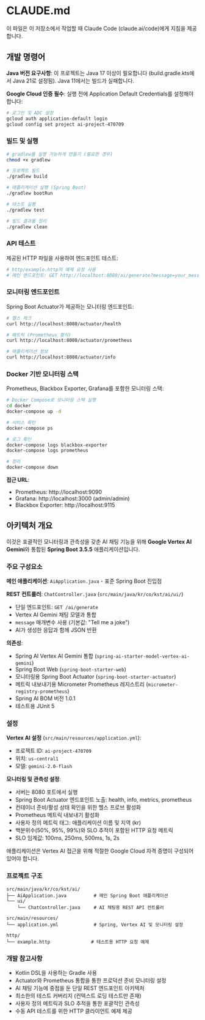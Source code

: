 # CLAUDE.md

이 파일은 이 저장소에서 작업할 때 Claude Code (claude.ai/code)에게 지침을 제공합니다.

## 개발 명령어

**Java 버전 요구사항**: 이 프로젝트는 Java 17 이상이 필요합니다 (build.gradle.kts에서 Java 21로 설정됨). Java 11에서는 빌드가 실패합니다.

**Google Cloud 인증 필수**: 실행 전에 Application Default Credentials를 설정해야 합니다:
```bash
# 로그인 및 ADC 설정
gcloud auth application-default login
gcloud config set project ai-project-470709
```

### 빌드 및 실행
```bash
# gradlew를 실행 가능하게 만들기 (필요한 경우)
chmod +x gradlew

# 프로젝트 빌드
./gradlew build

# 애플리케이션 실행 (Spring Boot)
./gradlew bootRun

# 테스트 실행
./gradlew test

# 빌드 결과물 정리
./gradlew clean
```

### API 테스트
제공된 HTTP 파일을 사용하여 엔드포인트 테스트:
```bash
# http/example.http의 예제 요청 사용
# 메인 엔드포인트: GET http://localhost:8080/ai/generate?message=your_message
```

### 모니터링 엔드포인트
Spring Boot Actuator가 제공하는 모니터링 엔드포인트:
```bash
# 헬스 체크
curl http://localhost:8080/actuator/health

# 메트릭 (Prometheus 형식)
curl http://localhost:8080/actuator/prometheus

# 애플리케이션 정보
curl http://localhost:8080/actuator/info
```

### Docker 기반 모니터링 스택
Prometheus, Blackbox Exporter, Grafana를 포함한 모니터링 스택:
```bash
# Docker Compose로 모니터링 스택 실행
cd docker
docker-compose up -d

# 서비스 확인
docker-compose ps

# 로그 확인
docker-compose logs blackbox-exporter
docker-compose logs prometheus

# 정리
docker-compose down
```

**접근 URL**:
- Prometheus: http://localhost:9090
- Grafana: http://localhost:3000 (admin/admin)
- Blackbox Exporter: http://localhost:9115

## 아키텍처 개요

이것은 포괄적인 모니터링과 관측성을 갖춘 AI 채팅 기능을 위해 **Google Vertex AI Gemini**와 통합된 **Spring Boot 3.5.5** 애플리케이션입니다.

### 주요 구성요소

**메인 애플리케이션**: `AiApplication.java` - 표준 Spring Boot 진입점

**REST 컨트롤러**: `ChatController.java` (`src/main/java/kr/co/kst/ai/ui/`)
- 단일 엔드포인트: `GET /ai/generate`
- Vertex AI Gemini 채팅 모델과 통합
- `message` 매개변수 사용 (기본값: "Tell me a joke")
- AI가 생성한 응답과 함께 JSON 반환

**의존성**:
- Spring AI Vertex AI Gemini 통합 (`spring-ai-starter-model-vertex-ai-gemini`)
- Spring Boot Web (`spring-boot-starter-web`)
- 모니터링용 Spring Boot Actuator (`spring-boot-starter-actuator`)
- 메트릭 내보내기용 Micrometer Prometheus 레지스트리 (`micrometer-registry-prometheus`)
- Spring AI BOM 버전 1.0.1
- 테스트용 JUnit 5

### 설정

**Vertex AI 설정** (`src/main/resources/application.yml`):
- 프로젝트 ID: `ai-project-470709`
- 위치: `us-central1`
- 모델: `gemini-2.0-flash`

**모니터링 및 관측성 설정**:
- 서버는 8080 포트에서 실행
- Spring Boot Actuator 엔드포인트 노출: health, info, metrics, prometheus
- 컨테이너 준비/활성 상태 확인을 위한 헬스 프로브 활성화
- Prometheus 메트릭 내보내기 활성화
- 사용자 정의 메트릭 태그: 애플리케이션 이름 및 지역 (kr)
- 백분위수(50%, 95%, 99%)와 SLO 추적이 포함된 HTTP 요청 메트릭
- SLO 임계값: 100ms, 250ms, 500ms, 1s, 2s

애플리케이션은 Vertex AI 접근을 위해 적절한 Google Cloud 자격 증명이 구성되어 있어야 합니다.

### 프로젝트 구조
```
src/main/java/kr/co/kst/ai/
├── AiApplication.java          # 메인 Spring Boot 애플리케이션
└── ui/
    └── ChatController.java     # AI 채팅용 REST API 컨트롤러

src/main/resources/
└── application.yml             # Spring, Vertex AI 및 모니터링 설정

http/
└── example.http               # 테스트용 HTTP 요청 예제
```

### 개발 참고사항

- Kotlin DSL을 사용하는 Gradle 사용
- Actuator와 Prometheus 통합을 통한 프로덕션 준비 모니터링 설정
- AI 채팅 기능에 중점을 둔 단일 REST 엔드포인트 아키텍처
- 최소한의 테스트 커버리지 (컨텍스트 로딩 테스트만 존재)
- 사용자 정의 메트릭과 SLO 추적을 통한 포괄적인 관측성
- 수동 API 테스트를 위한 HTTP 클라이언트 예제 제공
